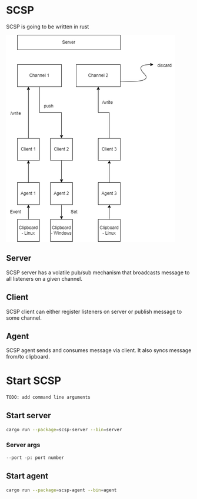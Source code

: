 # SCSP
SCSP is going to be written in rust

![](./arch.png)

## Server
SCSP server has a volatile pub/sub mechanism that broadcasts message to all listeners on a given channel.

## Client
SCSP client can either register listeners on server or publish message to some channel.

## Agent
SCSP agent sends and consumes message via client. It also syncs message from/to clipboard. 

# Start SCSP

`TODO: add command line arguments`

## Start server
```bash
cargo run --package=scsp-server --bin=server
```
### Server args
```
--port -p: port number
```


## Start agent

```bash
cargo run --package=scsp-agent --bin=agent
```